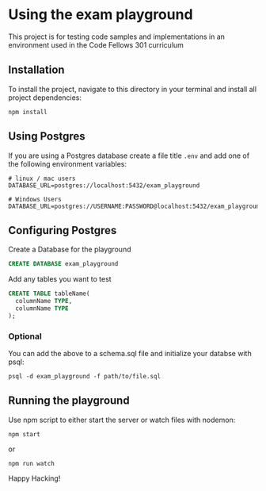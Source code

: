 # Using the exam playground

This project is for testing code samples and implementations in an environment used in the Code Fellows 301 curriculum

## Installation

To install the project, navigate to this directory in your terminal and install all project dependencies:
```
npm install
```

## Using Postgres

If you are using a Postgres database create a file title `.env` and add one of the following environment variables:
```
# linux / mac users
DATABASE_URL=postgres://localhost:5432/exam_playground

# Windows Users
DATABASE_URL=postgres://USERNAME:PASSWORD@localhost:5432/exam_playground
```

## Configuring Postgres

Create a Database for the playground
```sql
CREATE DATABASE exam_playground
```

Add any tables you want to test
```sql
CREATE TABLE tableName(
  columnName TYPE,
  columnName TYPE
);
```

### Optional

You can add the above to a schema.sql file and initialize your databse with psql:

```
psql -d exam_playground -f path/to/file.sql
```

## Running the playground

Use npm script to either start the server or watch files with nodemon:

```
npm start
```
or
```
npm run watch
```

Happy Hacking!
